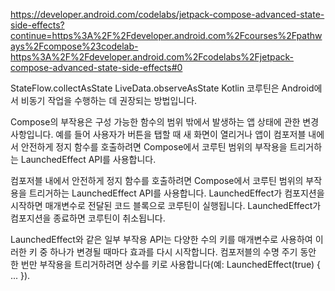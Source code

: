 https://developer.android.com/codelabs/jetpack-compose-advanced-state-side-effects?continue=https%3A%2F%2Fdeveloper.android.com%2Fcourses%2Fpathways%2Fcompose%23codelab-https%3A%2F%2Fdeveloper.android.com%2Fcodelabs%2Fjetpack-compose-advanced-state-side-effects#0



StateFlow.collectAsState
LiveData.observeAsState
Kotlin 코루틴은 Android에서 비동기 작업을 수행하는 데 권장되는 방법입니다.

Compose의 부작용은 구성 가능한 함수의 범위 밖에서 발생하는 앱 상태에 관한 변경사항입니다. 
예를 들어 사용자가 버튼을 탭할 때 새 화면이 열리거나 앱이 컴포저블 내에서 안전하게 정지 함수를 호출하려면 Compose에서 코루틴 범위의 부작용을 트리거하는 LaunchedEffect API를 사용합니다.

컴포저블 내에서 안전하게 정지 함수를 호출하려면 Compose에서 코루틴 범위의 부작용을 트리거하는 LaunchedEffect API를 사용합니다.
LaunchedEffect가 컴포지션을 시작하면 매개변수로 전달된 코드 블록으로 코루틴이 실행됩니다. 
LaunchedEffect가 컴포지션을 종료하면 코루틴이 취소됩니다.

LaunchedEffect와 같은 일부 부작용 API는 다양한 수의 키를 매개변수로 사용하여 이러한 키 중 하나가 변경될 때마다 효과를 다시 시작합니다.
컴포저블의 수명 주기 동안 한 번만 부작용을 트리거하려면 상수를 키로 사용합니다(예: LaunchedEffect(true) { ... }).